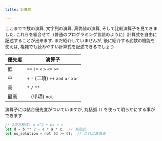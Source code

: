 ```yaml
---
title: 計算式

---
```


ここまでで数の演算, 文字列の演算, 真偽値の演算, そして比較演算子を見てきました.  これらを組合せて（普通のプログラミング言語のように）計算式を自由に記述することが出来ます.  まだ紹介していませんが, 後に紹介する変数の機能を使えば, 複雑でも読みやすい計算式を記述できるでしょう.

| 優先度 | 演算子                               |
|--------|--------------------------------------|
| 低     | `==` `!=` `<` `>` `<=` `>=`          |
| 中     | `+` `-` (二項) `++` `and` `or` `xor` |
| 高     | `*` `/` `**`                         |
| 最高   | `-` (単項) `not`                     |

演算子には結合優先度がついていますが, 丸括弧 `()` を使って明らかにする事ができます.

```rust
// 2次方程式: a x^2 + bx + c
let d = b ** 2 - 4 * a * c;  // 判別式
let no_solution = not (d >= 0);  // これは真偽値
```
